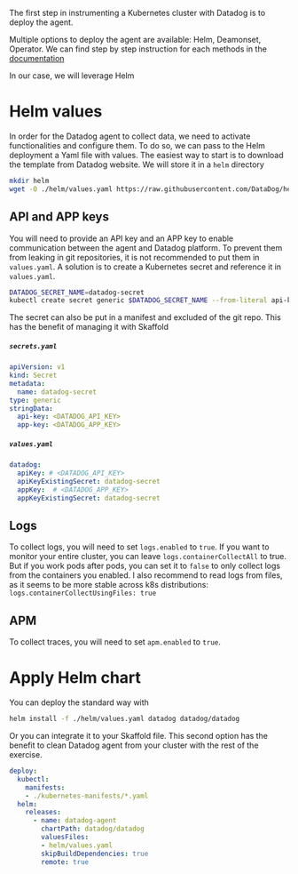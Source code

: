 The first step in instrumenting a Kubernetes cluster with Datadog is to deploy the agent.

Multiple options to deploy the agent are available: Helm, Deamonset, Operator. We can find step by step instruction for each methods in the [documentation](https://docs.datadoghq.com/fr/agent/kubernetes/?tab=helm#pagetitle)

In our case, we will leverage Helm

# Helm values

In order for the Datadog agent to collect data, we need to activate functionalities and configure them. To do so, we can pass to the Helm deployment a Yaml file with values.
The easiest way to start is to download the template from Datadog website. We will store it in a `helm` directory

```sh
mkdir helm
wget -O ./helm/values.yaml https://raw.githubusercontent.com/DataDog/helm-charts/master/charts/datadog/values.yaml
```

## API and APP keys

You will need to provide an API key and an APP key to enable communication between the agent and Datadog platform. To prevent them from leaking in git repositories, it is not recommended to put them in `values.yaml`. A solution is to create a Kubernetes secret and reference it in `values.yaml`.

```sh
DATADOG_SECRET_NAME=datadog-secret
kubectl create secret generic $DATADOG_SECRET_NAME --from-literal api-key="<DATADOG_API_KEY>" --namespace="default"
```

The secret can also be put in a manifest and excluded of the git repo. This has the benefit of managing it with Skaffold

##### **`secrets.yaml`**
```yaml
apiVersion: v1
kind: Secret
metadata:
  name: datadog-secret
type: generic
stringData:
  api-key: <DATADOG_API_KEY>
  app-key: <DATADOG_APP_KEY>
```

##### **`values.yaml`**
```yaml
datadog:
  apiKey: # <DATADOG_API_KEY>
  apiKeyExistingSecret: datadog-secret
  appKey:  # <DATADOG_APP_KEY>
  appKeyExistingSecret: datadog-secret
```

## Logs

To collect logs, you will need to set `logs.enabled` to `true`. If you want to monitor your entire cluster, you can leave `logs.containerCollectAll` to true. But if you work pods after pods, you can set it to `false` to only collect logs from the containers you enabled. I also recommend to read logs from files, as it seems to be more stable across k8s distributions: `logs.containerCollectUsingFiles: true`

## APM

To collect traces, you will need to set `apm.enabled` to `true`.

# Apply Helm chart

You can deploy the standard way with

```sh
helm install -f ./helm/values.yaml datadog datadog/datadog
```

Or you can integrate it to your Skaffold file. This second option has the benefit to clean Datadog agent from your cluster with the rest of the exercise.

```yaml
deploy:
  kubectl:
    manifests:
    - ./kubernetes-manifests/*.yaml
  helm:
    releases:
      - name: datadog-agent
        chartPath: datadog/datadog
        valuesFiles: 
        - helm/values.yaml
        skipBuildDependencies: true
        remote: true
```